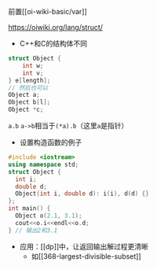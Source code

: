 前置[[oi-wiki-basic/var]]

https://oiwiki.org/lang/struct/

- C++和C的结构体不同

```cpp
struct Object {
    int w;
    int v;
} e[length];
// 然后也可以
Object a;
Object b[l];
Object *c;
```
`a.b`
`a->b`相当于`(*a).b`（这里`a`是指针）

- 设置构造函数的例子
```cpp
#include <iostream>
using namespace std;
struct Object {
  int i;
  double d;
  Object(int i, double d): i(i), d(d) {}
};
int main() {
  Object o(2.1, 3.1);
  cout<<o.i<<endl<<o.d;
} // 输出2和3.1
```
- 应用：[[dp]]中，让返回输出解过程更清晰
  - 如[[368-largest-divisible-subset]]